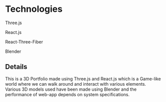 # Technologies

Three.js

React.js

React-Three-Fiber

Blender

## Details

This is a 3D Portfolio made using Three.js and React.js which is a Game-like world where we can walk around and interact with various elements. Various 3D models used have been made using Blender and the performance of web-app depends on system specifications.
 
